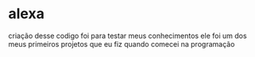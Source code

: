 # alexa
criação desse codigo foi para testar meus conhecimentos ele foi um dos meus primeiros projetos que eu fiz quando comecei na programação 
